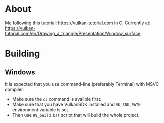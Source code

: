 # About
Me following this tutorial: https://vulkan-tutorial.com in C.
Currently at: https://vulkan-tutorial.com/en/Drawing_a_triangle/Presentation/Window_surface
# Building
## Windows
It is expected that you use command-line (preferably Terminal) with MSVC compiler.
- Make sure the `cl` command is availble first.
- Make sure that you have VulkanSDK installed and `VK_SDK_PATH` environment variable is set.
- Then use `99_build.bat` script that will build the whole project.

